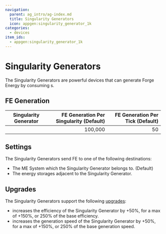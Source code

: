 ```yaml
---
navigation:
  parent: ag_intro/ag-index.md
  title: Singularity Generators
  icon: appgen:singularity_generator_1k
categories:
  - devices
item_ids:
  - appgen:singularity_generator_1k
---
```


# Singularity Generators

<Row gap="20">
<BlockImage id="appgen:singularity_generator_1k" scale="8"></BlockImage>
</Row>

The Singularity Generators are powerful devices that can generate Forge Energy by
consuming <ItemLink id="ae2:singularity" />s.

## FE Generation

| Singularity Generator                             | FE Generation Per Singularity (Default) | FE Generation Per Tick (Default) |
|---------------------------------------------------|----------------------------------------:|---------------------------------:|
| <ItemLink id="appgen:singularity_generator_1k" /> |                                 100,000 |                               50 |

## Settings

The Singularity Generators send FE to one of the following destinations:

* The ME System which the Singularity Generator belongs to. (Default)
* The energy storages adjacent to the Singularity Generator.

## Upgrades

The Singularity Generators support the following [upgrades](ae2:items-blocks-machines/upgrade_cards.md):

* <ItemLink id="ae2:energy_card" /> increases the efficiency of the Singularity Generator by +50%, for a max of +150%, or 250% of the base efficiency.
* <ItemLink id="ae2:speed_card" /> increases the generation speed of the Singularity Generator by +50%, for a max of +150%, or 250% of the base generation speed.

